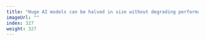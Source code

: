 ```yaml
---
title: "Huge AI models can be halved in size without degrading performance"
imageUrl: ""
index: 327
weight: 327
---
```

